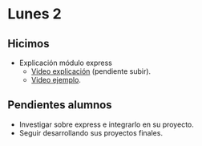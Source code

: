 # Lunes 2

## Hicimos

- Explicación módulo express
    - [Video explicación](#) (pendiente subir).
    - [Video ejemplo](https://youtu.be/wqv9clwz0uM).

## Pendientes alumnos

- Investigar sobre express e integrarlo en su proyecto.
- Seguir desarrollando sus proyectos finales.

